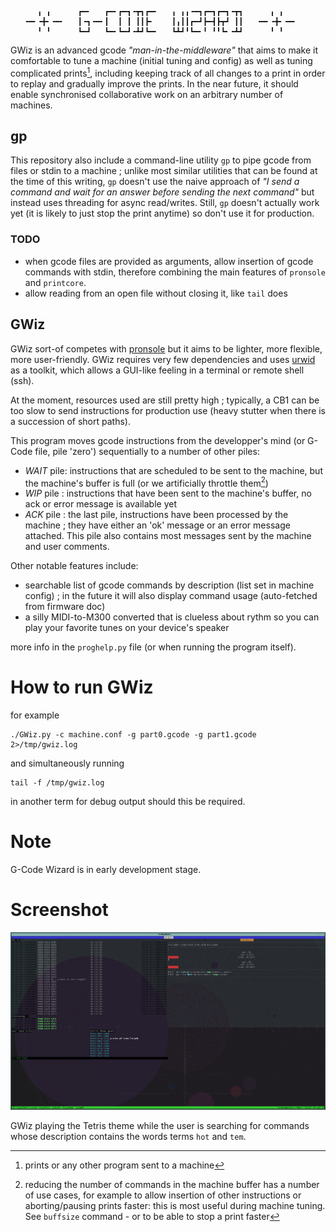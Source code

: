 ```
      ╻ ╻      ┏━╸   ┏━╸┏━┓╺┳┓┏━╸   ╻ ╻╻╺━┓┏━┓┏━┓╺┳┓      ╻ ╻
   ╺━╸╺╋╸╺━╸   ┃╺┓╺━╸┃  ┃ ┃ ┃┃┣╸    ┃╻┃┃┏━┛┣━┫┣┳┛ ┃┃   ╺━╸╺╋╸╺━╸
      ╹ ╹      ┗━┛   ┗━╸┗━┛╺┻┛┗━╸   ┗┻┛╹┗━╸╹ ╹╹┗╸╺┻┛      ╹ ╹
```
GWiz is an advanced gcode *"man-in-the-middleware"* that aims to make it comfortable to tune a machine (initial tuning and config) as well as tuning complicated prints[^print], including keeping track of all changes to a print in order to replay and gradually improve the prints. In the near future, it should enable synchronised collaborative work on an arbitrary number of machines.

## gp

This repository also include a command-line utility `gp` to pipe gcode from files or stdin to a machine ; unlike most similar utilities that can be found at the time of this writing, `gp` doesn't use the naive approach of *"I send a command and wait for an answer before sending the next command"* but instead uses threading for async read/writes. Still, `gp` doesn't actually work yet (it is likely to just stop the print anytime) so don't use it for production.

### TODO

* when gcode files are provided as arguments, allow insertion of gcode commands with stdin, therefore combining the main features of `pronsole` and `printcore`.
* allow reading from an open file without closing it, like `tail` does

## GWiz

GWiz sort-of competes with [pronsole](https://github.com/kliment/Printrun) but it aims to be lighter, more flexible, more user-friendly. GWiz requires very few dependencies and uses [urwid](http://urwid.org/) as a toolkit, which allows a GUI-like feeling in a terminal or remote shell (ssh).

At the moment, resources used are still pretty high ; typically, a CB1 can be too slow to send instructions for production use (heavy stutter when there is a succession of short paths).

This program moves gcode instructions from the developper's mind (or G-Code file, pile 'zero') sequentially to a number of other piles:

- *WAIT* pile: instructions that are scheduled to be sent to the machine, but the machine's buffer is full (or we artificially throttle them[^throttle])
- *WIP* pile : instructions that have been sent to the machine's buffer, no ack or error message is available yet
- *ACK* pile : the last pile, instructions have been processed by the machine ; they have either an 'ok' message or an error message attached. This pile also contains most messages sent by the machine and user comments.


Other notable features include:
- searchable list of gcode commands by description (list set in machine config) ; in the future it will also display command usage (auto-fetched from firmware doc)
- a silly MIDI-to-M300 converted that is clueless about rythm so you can play your favorite tunes on your device's speaker

more info in the `proghelp.py` file (or when running the program itself).


# How to run GWiz

for example
```
./GWiz.py -c machine.conf -g part0.gcode -g part1.gcode 2>/tmp/gwiz.log
```

and simultaneously running
```
tail -f /tmp/gwiz.log
```
in another term for debug output should this be required.

# Note

G-Code Wizard is in early development stage.

# Screenshot

![static/GWiz.jpg](static/GWiz.jpg)

GWiz playing the Tetris theme while the user is searching for commands whose description contains the words terms `hot` and `tem`.


[^print]: prints or any other program sent to a machine
[^throttle]: reducing the number of commands in the machine buffer has a number of use cases, for example to allow insertion of other instructions or aborting/pausing prints faster: this is most useful during machine tuning. See `buffsize` command - or to be able to stop a print faster 
